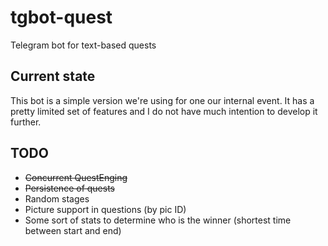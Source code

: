 # tgbot-quest
Telegram bot for text-based quests

## Current state
This bot is a simple version we're using for one our internal event. It has a pretty limited set of features and I do not have much intention to develop it further.

## TODO
* ~~Concurrent QuestEnging~~
* ~~Persistence of quests~~
* Random stages
* Picture support in questions (by pic ID)
* Some sort of stats to determine who is the winner (shortest time between start and end)

